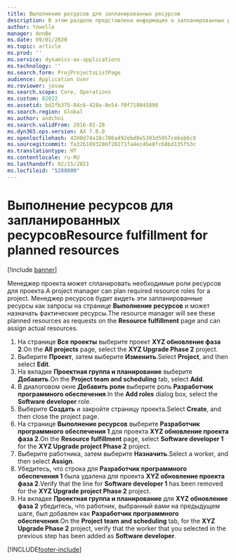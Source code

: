 ```yaml
---
title: Выполнение ресурсов для запланированных ресурсов
description: В этом разделе представлена информация о запланированных ресурсов для проекта.
author: Yowelle
manager: AnnBe
ms.date: 09/01/2020
ms.topic: article
ms.prod: ''
ms.service: dynamics-ax-applications
ms.technology: ''
ms.search.form: ProjProjectsListPage
audience: Application User
ms.reviewer: josaw
ms.search.scope: Core, Operations
ms.custom: 82022
ms.assetid: bd2fb375-84c6-428a-8e54-f0f719045898
ms.search.region: Global
ms.author: andchoi
ms.search.validFrom: 2016-02-28
ms.dyn365.ops.version: AX 7.0.0
ms.openlocfilehash: 4200d74a18c706a492ebd0e5383d5957ce6ab6c8
ms.sourcegitcommit: fa32b1893286f20271fa4ec4be8fc68bd135f53c
ms.translationtype: HT
ms.contentlocale: ru-RU
ms.lasthandoff: 02/15/2021
ms.locfileid: "5288800"
---
```

# <a name="resource-fulfillment-for-planned-resources"></a><span data-ttu-id="6365b-103">Выполнение ресурсов для запланированных ресурсов</span><span class="sxs-lookup"><span data-stu-id="6365b-103">Resource fulfillment for planned resources</span></span>

[!include [banner](../includes/banner.md)]

<span data-ttu-id="6365b-104">Менеджер проекта может спланировать необходимые роли ресурсов для проекта.</span><span class="sxs-lookup"><span data-stu-id="6365b-104">A project manager can plan required resource roles for a project.</span></span> <span data-ttu-id="6365b-105">Менеджер ресурсов будет видеть эти запланированные ресурсы как запросы на странице **Выполнение ресурсов** и может назначать фактические ресурсы.</span><span class="sxs-lookup"><span data-stu-id="6365b-105">The resource manager will see these planned resources as requests on the **Resource fulfillment** page and can assign actual resources.</span></span>

1. <span data-ttu-id="6365b-106">На странице **Все проекты** выберите проект **XYZ обновление фаза 2**.</span><span class="sxs-lookup"><span data-stu-id="6365b-106">On the **All projects** page, select the **XYZ Upgrade Phase 2** project.</span></span>
2. <span data-ttu-id="6365b-107">Выберите **Проект**, затем выберите **Изменить**.</span><span class="sxs-lookup"><span data-stu-id="6365b-107">Select **Project**, and then select **Edit**.</span></span>
3. <span data-ttu-id="6365b-108">На вкладке **Проектная группа и планирование** выберите **Добавить**.</span><span class="sxs-lookup"><span data-stu-id="6365b-108">On the **Project team and scheduling** tab, select **Add**.</span></span>
4. <span data-ttu-id="6365b-109">В диалоговом окне **Добавить роли** выберите роль **Разработчик программного обеспечения**.</span><span class="sxs-lookup"><span data-stu-id="6365b-109">In the **Add roles** dialog box, select the **Software developer** role.</span></span>
5. <span data-ttu-id="6365b-110">Выберите **Создать** и закройте страницу проекта.</span><span class="sxs-lookup"><span data-stu-id="6365b-110">Select **Create**, and then close the project page.</span></span>
6. <span data-ttu-id="6365b-111">На странице **Выполнение ресурсов** выберите **Разработчик программного обеспечения 1** для проекта **XYZ обновление проекта фаза 2**.</span><span class="sxs-lookup"><span data-stu-id="6365b-111">On the **Resource fulfillment** page, select **Software developer 1** for the **XYZ Upgrade project Phase 2** project.</span></span>
7. <span data-ttu-id="6365b-112">Выберите работника, затем выберите **Назначить**.</span><span class="sxs-lookup"><span data-stu-id="6365b-112">Select a worker, and then select **Assign**.</span></span>
8. <span data-ttu-id="6365b-113">Убедитесь, что строка для **Разработчик программного обеспечения 1** была удалена для проекта **XYZ обновление проекта фаза 2**.</span><span class="sxs-lookup"><span data-stu-id="6365b-113">Verify that the line for **Software developer 1** has been removed for the **XYZ Upgrade project Phase 2** project.</span></span>
9. <span data-ttu-id="6365b-114">На вкладке **Проектная группа и планирование** для **XYZ обновление фаза 2** убедитесь, что работник, выбранный вами на предыдущем шаге, был добавлен как **Разработчик программного обеспечения**.</span><span class="sxs-lookup"><span data-stu-id="6365b-114">On the **Project team and scheduling** tab, for the **XYZ Upgrade Phase 2** project, verify that the worker that you selected in the previous step has been added as **Software developer**.</span></span>


[!INCLUDE[footer-include](../includes/footer-banner.md)]